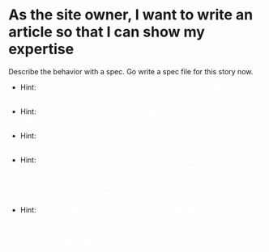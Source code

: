 # As the site owner, I want to write an article so that I can show my expertise

Describe the behavior with a spec. Go write a spec file for this story now.

- Hint:<span style="color: white"> Use a generator to create the test:
rails generate minitest:feature CreatingAnArticle --spec</span>

- Hint: <span style="color: white">Give your feature a name matching the file
feature "Creating an Article" do ...</span>

- Hint: <span style="color: white">Write your scenario to describe the context
scenario "submit form data to create a new article" do ...</span>

- Hint: <span style="color: white">Think through what the flow is like for the users.
The article author goes to a blank Article form
The form is filled in with the attributes of the new Article (title, body)
The form is submitted
The newly created article should be shown to the author with a confirmation message
Path:
Before writing the spec, add comments for the GWT: </span>

- Hint: <span style="color: white"> Use the Rails path helper to get to the right URL

<span style="color: white"> visit new_articles_path</span>

<span style="color: white"> Fill in the GWT with capybara commands and assertions: </span>




